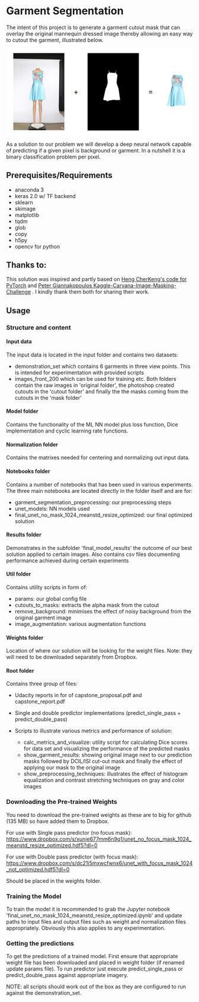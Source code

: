 # Garment Segmentation
The intent of this project is to generate a garment cutout mask that can overlay the original mannequin dressed image thereby allowing an easy way to cutout the garment, illustrated below.

![alt text](how_it_works.png "How it works")


As a solution to our problem we will develop a deep neural network capable of predicting if a given pixel is background or garment. In a nutshell it is a binary classification problem per pixel. 


## Prerequisites/Requirements
* anaconda 3
* keras 2.0 w/ TF backend
* sklearn
* skimage
* matplotlib
* tqdm
* glob
* copy
* h5py
* opencv for python


## Thanks to:
This solution was inspired and partly based on [Heng CherKeng's code for PyTorch](https://www.kaggle.com/c/carvana-image-masking-challenge/discussion/37208) and [Peter Giannakopoulos Kaggle-Carvana-Image-Masking-Challenge](https://github.com/petrosgk/Kaggle-Carvana-Image-Masking-Challenge) . I kindly thank them both for sharing their work.


## Usage

### Structure and content

#### Input data
The input data is located in the input folder and contains two datasets:
* demonstration_set which contains 6 garments in three view points. This is intended for experimentation with provided scripts
* images_front_200 which can be used for training etc.
Both folders contain the raw images in 'original folder', the photoshop created cutouts in the 'cutout folder' and finally the the masks coming from the cutouts in the 'mask folder'

#### Model folder
Contains the functionality of the ML NN model plus loss function, Dice implementation and cyclic learning rate functions.

#### Normalization folder
Contains the matrixes needed for centering and normalizing out input data.

#### Notebooks folder
Contains a number of notebooks that has been used in various experiments. The three main notebooks are located directly in the folder itself and are for:
* garment_segmentation_preprocessing: our preprocessing steps
* unet_models: NN models used
* final_unet_no_mask_1024_meanstd_resize_optimized: our final optimized solution

#### Results folder
Demonstrates in the subfolder 'final_model_results' the outcome of our best solution applied to certain images. Also contains csv files documenting performance achieved during certain experiments

#### Util folder
Contains utility scripts in form of:
* params: our global config file
* cutouts_to_masks: extracts the alpha mask from the cutout
* remove_background: minimises the effect of noisy background from the original garment image
* image_augmentation: various augmentation functions

#### Weights folder
Location of where our solution will be looking for the weight files. Note: they will need to be downloaded separately from Dropbox.

#### Root folder
Contains three group of files:
* Udacity reports in for of capstone_proposal.pdf and capstone_report.pdf
* Single and double predictor implementations (predict_single_pass + predict_double_pass)
* Scripts to illustrate various metrics and performance of solution:
  
  - calc_metrics_and_visualize: utility script for calculating Dice scores for data set and visualizing the performance of the predicted masks
  - show_garment_results: showing original image next to our prediction masks followed by DCIL/ISI cut-out mask and finally the effect of applying our mask to the original image
  - show_preprocessing_techniques: illustrates the effect of histogram equalization and contrast stretching techniques on gray and color images 


### Downloading the Pre-trained Weights
You need to download the pre-trained weights as these are to big for github (135 MB) so have added them to Dropbox.

For use with Single pass predictor (no focus mask):
<https://www.dropbox.com/s/xunie677mm6n9q1/unet_no_focus_mask_1024_meanstd_resize_optimized.hdf5?dl=0>

For use with Double pass predictor (with focus mask):
<https://www.dropbox.com/s/dc21j5mxwcfwnx6/unet_with_focus_mask_1024_not_optimized.hdf5?dl=0>

Should be placed in the weights folder.


### Training the Model
To train the model it is recommended to grab the Jupyter notebook 'final_unet_no_mask_1024_meanstd_resize_optimized.ipynb' and update paths to input files and output files such as weight and normalization files appropriately. Obviously this also applies to any experimentation. 


### Getting the predictions
To get the predictions of a trained model. First ensure that appropriate weight file has been downloaded and placed in weight folder (if renamed update params file). 
To run predictor just execute predict_single_pass or predict_double_pass against appropriate imagery.

NOTE: all scripts should work out of the box as they are configured to run against the demonstration_set.

